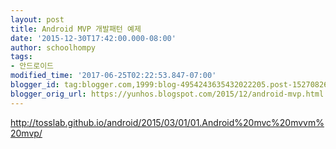 ```yaml
---
layout: post
title: Android MVP 개발패턴 예제
date: '2015-12-30T17:42:00.000-08:00'
author: schoolhompy
tags:
- 안드로이드
modified_time: '2017-06-25T02:22:53.847-07:00'
blogger_id: tag:blogger.com,1999:blog-4954243635432022205.post-1527082692353620960
blogger_orig_url: https://yunhos.blogspot.com/2015/12/android-mvp.html
---
```


http://tosslab.github.io/android/2015/03/01/01.Android%20mvc%20mvvm%20mvp/